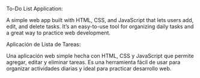 To-Do List Application:

A simple web app built with HTML, CSS, and JavaScript that lets users add, edit, and delete tasks. It’s an easy-to-use tool for organizing daily tasks and a great way to practice web development.

Aplicación de Lista de Tareas:

Una aplicación web simple hecha con HTML, CSS y JavaScript que permite agregar, editar y eliminar tareas. Es una herramienta fácil de usar para organizar actividades diarias y ideal para practicar desarrollo web.
